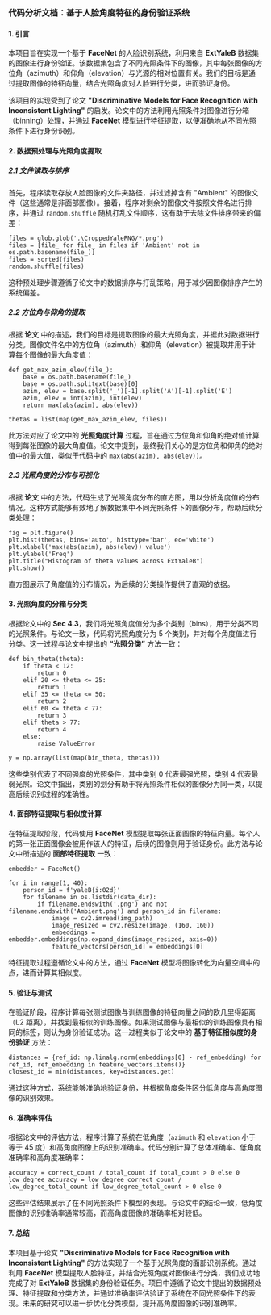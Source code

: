 ### 代码分析文档：基于人脸角度特征的身份验证系统

#### 1. 引言

本项目旨在实现一个基于 **FaceNet** 的人脸识别系统，利用来自 **ExtYaleB** 数据集的图像进行身份验证。该数据集包含了不同光照条件下的图像，其中每张图像的方位角（azimuth）和仰角（elevation）与光源的相对位置有关。我们的目标是通过提取图像的特征向量，结合光照角度对人脸进行分类，进而验证身份。

该项目的实现受到了论文 **"Discriminative Models for Face Recognition with Inconsistent Lighting"** 的启发。论文中的方法利用光照条件对图像进行分箱（binning）处理，并通过 **FaceNet** 模型进行特征提取，以便准确地从不同光照条件下进行身份识别。

#### 2. 数据预处理与光照角度提取

##### 2.1 文件读取与排序

首先，程序读取存放人脸图像的文件夹路径，并过滤掉含有 "Ambient" 的图像文件（这些通常是非面部图像）。接着，程序对剩余的图像文件按照文件名进行排序，并通过 `random.shuffle` 随机打乱文件顺序，这有助于去除文件排序带来的偏差：

```
files = glob.glob('.\CroppedYalePNG/*.png') 
files = [file_ for file_ in files if 'Ambient' not in os.path.basename(file_)] 
files = sorted(files)  
random.shuffle(files)
```

这种预处理步骤遵循了论文中的数据排序与打乱策略，用于减少因图像排序产生的系统偏差。

##### 2.2 方位角与仰角的提取

根据 **论文** 中的描述，我们的目标是提取图像的最大光照角度，并据此对数据进行分类。图像文件名中的方位角（azimuth）和仰角（elevation）被提取并用于计算每个图像的最大角度值：

```
def get_max_azim_elev(file_):
    base = os.path.basename(file_)
    base = os.path.splitext(base)[0]
    azim, elev = base.split('_')[-1].split('A')[-1].split('E')
    azim, elev = int(azim), int(elev)
    return max(abs(azim), abs(elev))

thetas = list(map(get_max_azim_elev, files))
```

此方法对应了论文中的 **光照角度计算** 过程，旨在通过方位角和仰角的绝对值计算得到每张图像的最大角度值。论文中提到，最终我们关心的是方位角和仰角的绝对值中的最大值，类似于代码中的 `max(abs(azim), abs(elev))`。

##### 2.3 光照角度的分布与可视化

根据 **论文** 中的方法，代码生成了光照角度分布的直方图，用以分析角度值的分布情况。这种方式能够有效地了解数据集中不同光照条件下的图像分布，帮助后续分类处理：

```
fig = plt.figure()
plt.hist(thetas, bins='auto', histtype='bar', ec='white')
plt.xlabel('max(abs(azim), abs(elev)) value')
plt.ylabel('Freq')
plt.title("Histogram of theta values across ExtYaleB")
plt.show()
```

直方图展示了角度值的分布情况，为后续的分类操作提供了直观的依据。

#### 3. 光照角度的分箱与分类

根据论文中的 **Sec 4.3**，我们将光照角度值分为多个类别（bins），用于分类不同的光照条件。与论文一致，代码将光照角度分为 5 个类别，并对每个角度值进行分类。这一过程与论文中提出的 **“光照分类”** 方法一致：

```
def bin_theta(theta):
    if theta < 12:
        return 0
    elif 20 <= theta <= 25:
        return 1
    elif 35 <= theta <= 50:
        return 2
    elif 60 <= theta < 77:
        return 3
    elif theta > 77:
        return 4
    else:
        raise ValueError

y = np.array(list(map(bin_theta, thetas)))
```

这些类别代表了不同强度的光照条件，其中类别 0 代表最强光照，类别 4 代表最弱光照。论文中指出，类别的划分有助于将光照条件相似的图像分为同一类，以提高后续识别过程的准确性。

#### 4. 面部特征提取与相似度计算

在特征提取阶段，代码使用 **FaceNet** 模型提取每张正面图像的特征向量。每个人的第一张正面图像会被用作该人的特征，后续的图像则用于验证身份。此方法与论文中所描述的 **面部特征提取** 一致：

```
embedder = FaceNet()

for i in range(1, 40):
    person_id = f'yaleB{i:02d}'
    for filename in os.listdir(data_dir):
        if filename.endswith('.png') and not filename.endswith('Ambient.png') and person_id in filename:
            image = cv2.imread(img_path)
            image_resized = cv2.resize(image, (160, 160))
            embeddings = embedder.embeddings(np.expand_dims(image_resized, axis=0))
            feature_vectors[person_id] = embeddings[0]
```

特征提取过程遵循论文中的方法，通过 **FaceNet** 模型将图像转化为向量空间中的点，进而计算其相似度。

#### 5. 验证与测试

在验证阶段，程序计算每张测试图像与训练图像的特征向量之间的欧几里得距离（L2 距离），并找到最相似的训练图像。如果测试图像与最相似的训练图像具有相同的标签，则认为身份验证成功。这一过程类似于论文中的 **基于特征相似度的身份验证** 方法：

```
distances = {ref_id: np.linalg.norm(embeddings[0] - ref_embedding) for ref_id, ref_embedding in feature_vectors.items()}
closest_id = min(distances, key=distances.get)
```

通过这种方式，系统能够准确地验证身份，并根据角度条件区分低角度与高角度图像的识别效果。

#### 6. 准确率评估

根据论文中的评估方法，程序计算了系统在低角度（`azimuth` 和 `elevation` 小于等于 45 度）和高角度图像上的识别准确率。代码分别计算了总体准确率、低角度准确率和高角度准确率：

```
accuracy = correct_count / total_count if total_count > 0 else 0
low_degree_accuracy = low_degree_correct_count / low_degree_total_count if low_degree_total_count > 0 else 0
```

这些评估结果展示了在不同光照条件下模型的表现。与论文中的结论一致，低角度图像的识别准确率通常较高，而高角度图像的准确率相对较低。

#### 7. 总结

本项目基于论文 **"Discriminative Models for Face Recognition with Inconsistent Lighting"** 的方法实现了一个基于光照角度的面部识别系统。通过利用 **FaceNet** 模型提取人脸特征，并结合光照角度对图像进行分类，我们成功地完成了对 **ExtYaleB** 数据集的身份验证任务。项目中遵循了论文中提出的数据预处理、特征提取和分类方法，并通过准确率评估验证了系统在不同光照条件下的表现。未来的研究可以进一步优化分类模型，提升高角度图像的识别准确率。